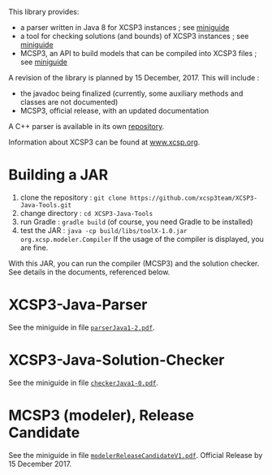 This library provides:
  * a parser written in Java 8 for XCSP3 instances ; see [miniguide](tex/parserJava1-2.pdf)
  * a tool for checking solutions (and bounds) of XCSP3 instances ; see [miniguide](tex/checkerJava1-0.pdf) 
  * MCSP3, an API to build models that can be compiled into XCSP3 files ; see [miniguide](tex/modelerReleaseCandidateV1.pdf)


A revision of the library is planned by 15 December, 2017. This will include :
  * the javadoc being finalized (currently, some auxiliary methods and classes are not documented)
  * MCSP3, official release, with an updated documentation 

A C++ parser is available in its own [repository](https://github.com/xcsp3team/XCSP3-CPP-Parser).

Information about XCSP3 can be found at www.xcsp.org.

# Building a JAR

1. clone the repository : `git clone https://github.com/xcsp3team/XCSP3-Java-Tools.git`
2. change directory : `cd XCSP3-Java-Tools`
3. run Gradle : `gradle build`  (of course, you need Gradle to be installed)
4. test the JAR : `java -cp build/libs/toolX-1.0.jar org.xcsp.modeler.Compiler`
If the usage of the compiler is displayed, you are fine. 

With this JAR, you can run the compiler (MCSP3) and the solution checker. 
See details in the documents, referenced below. 

# XCSP3-Java-Parser

See the miniguide in file [`parserJava1-2.pdf`](tex/parserJava1-2.pdf).

# XCSP3-Java-Solution-Checker

See the miniguide in file [`checkerJava1-0.pdf`](tex/checkerJava1-0.pdf).

# MCSP3 (modeler), Release Candidate

See the miniguide in file [`modelerReleaseCandidateV1.pdf`](tex/modelerReleaseCandidateV1.pdf). Official Release by 15 December 2017.
